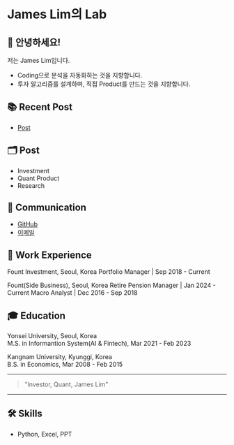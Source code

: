 # James Lim의 Lab

## 👋 안녕하세요!  
저는 James Lim입니다.

- Coding으로 분석을 자동화하는 것을 지향합니다.
- 투자 알고리즘를 설계하며, 직접 Product를 만드는 것을 지향합니다.

## 📚 Recent Post
- [Post](#)

## 🗂️ Post
- Investment
- Quant Product
- Research

## 💬 Communication
- [GitHub](https://github.com/james-lim-0802)
- [이메일](investorljm@email.com)

## 🚀 Work Experience
Fount Investment, Seoul, Korea
Portfolio Manager | Sep 2018 - Current

Fount(Side Business), Seoul, Korea
Retire Pension Manager | Jan 2024 - Current
Macro Analyst | Dec 2016 - Sep 2018

## 🎓 Education
Yonsei University, Seoul, Korea  
M.S. in Informantion System(AI & Fintech), Mar 2021 - Feb 2023


Kangnam University, Kyunggi, Korea  
B.S. in Economics, Mar 2008 - Feb 2015


---

> "Investor, Quant, James Lim"

---

## 🛠️ Skills
- Python, Excel, PPT